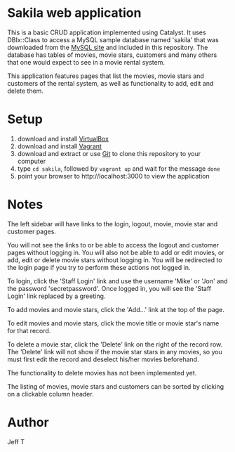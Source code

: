 # Sakila web application

This is a basic CRUD application implemented using Catalyst.  It uses
DBIx::Class to access a MySQL sample database named 'sakila' that was 
downloaded from the [MySQL site](https://dev.mysql.com/doc/index-other.html) 
and included in this repository. The database has tables of movies, movie stars, customers and many others
that one would expect to see in a movie rental system.

This application features pages that list the movies, movie stars and 
customers of the rental system, as well as functionality to add, edit and delete them.

# Setup

1. download and install [VirtualBox](https://www.virtualbox.org)
2. download and install [Vagrant](https://www.vagrantup.com)
3. download and extract or use [Git](https://git-scm.com) to clone this repository to your computer
4. type `cd sakila`, followed by `vagrant up` and wait for the message `done`
5. point your browser to http://localhost:3000 to view the application

# Notes

The left sidebar will have links to the login, logout, movie, movie star and customer pages.

You will not see the links to or be able to access the logout and customer pages without logging in.  You will also
not be able to add or edit movies, or add, edit or delete movie stars without logging in.  You will be redirected to the login page 
if you try to perform these actions not logged in.

To login, click the 'Staff Login' link and use the username 'Mike' or 'Jon' and the password 'secretpassword'.  Once logged
in, you will see the 'Staff Login' link replaced by a greeting.

To add movies and movie stars, click the 'Add...' link at the top of the page.

To edit movies and movie stars, click the movie title or movie star's name for that record.

To delete a movie star, click the 'Delete' link on the right of the record row.  The 'Delete' link will not show if the movie star stars in any movies, so you must first edit the record and deselect his/her movies beforehand.  

The functionality to delete movies has not been implemented yet.

The listing of movies, movie stars and customers can be sorted by clicking on a clickable column header.

# Author
Jeff T
